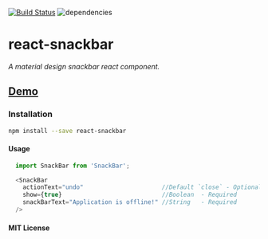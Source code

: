 [![Build Status](https://travis-ci.org/gokulkrishh/react-snackbar.svg?branch=master)](https://travis-ci.org/gokulkrishh/react-snackbar)  ![dependencies](https://david-dm.org/gokulkrishh/react-snackbar.svg)
# react-snackbar

*A material design snackbar react component.*

## [Demo](https://git.io/vi8fZ)

### Installation

```sh
npm install --save react-snackbar
```

#### Usage

```js
  import SnackBar from 'SnackBar';

  <SnackBar
    actionText="undo"                      //Default `close` - Optional
    show={true}                            //Boolean  - Required
    snackBarText="Application is offline!" //String   - Required
  />
```

#### MIT License
